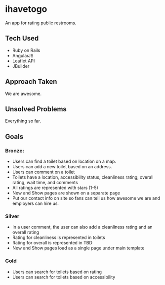 # ihavetogo
An app for rating public restrooms.

## Tech Used
+ Ruby on Rails
+ AngularJS
+ Leaflet API
+ JBuilder

## Approach Taken
We are awesome.

## Unsolved Problems
Everything so far.

## Goals
### Bronze:
- Users can find a toilet based on location on a map.
- Users can add a new toilet based on an address.
- Users can comment on a toilet
- Toilets have a location, accessibility status, cleanliness rating, overall rating, wait time, and comments
- All ratings are represented with stars (1-5)
- New and Show pages are shown on a separate page
- Put our contact info on site so fans can tell us how awesome we are and employers can hire us.

### Silver
- In a user comment, the user can also add a cleanliness rating and an overall rating
- Rating for cleanliness is represented in toilets
- Rating for overall is represented in TBD
- New and Show pages load as a single page under main template

### Gold
- Users can search for toilets based on rating
- Users can search for toilets based on accessibility
